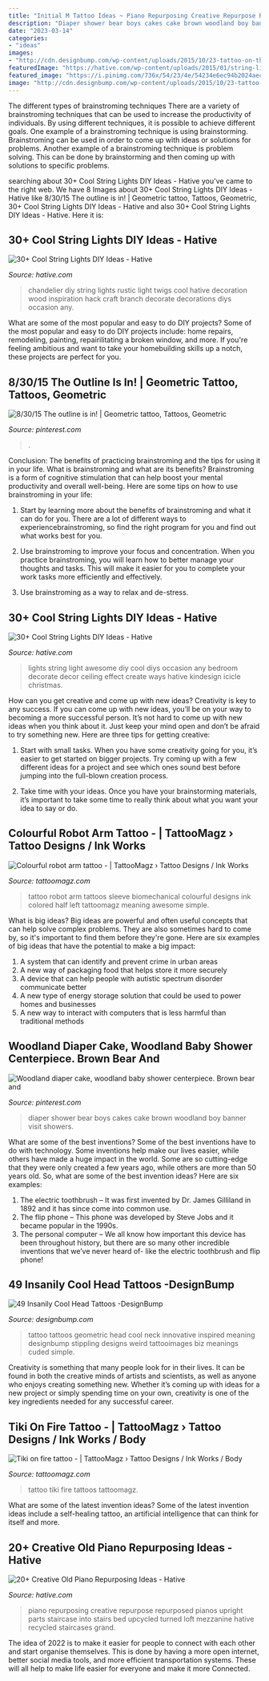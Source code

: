 ```yaml
---
title: "Initial M Tattoo Ideas ~ Piano Repurposing Creative Repurpose Repurposed Pianos Upright Parts Staircase Into Stairs Bed Upcycled Turned Loft Mezzanine Hative Recycled Staircases Grand"
description: "Diaper shower bear boys cakes cake brown woodland boy banner visit showers"
date: "2023-03-14"
categories:
- "ideas"
images:
- "http://cdn.designbump.com/wp-content/uploads/2015/10/23-tattoo-on-the-head.jpg"
featuredImage: "https://hative.com/wp-content/uploads/2015/01/string-lights-diy-ideas/35-string-lights-diy-ideas.jpg"
featured_image: "https://i.pinimg.com/736x/54/23/4e/54234e6ec94b2024aec189faf0207558.jpg"
image: "http://cdn.designbump.com/wp-content/uploads/2015/10/23-tattoo-on-the-head.jpg"
---
```



The different types of brainstroming techniques
There are a variety of brainstroming techniques that can be used to increase the productivity of individuals. By using different techniques, it is possible to achieve different goals. One example of a brainstroming technique is using brainstorming. Brainstroming can be used in order to come up with ideas or solutions for problems. Another example of a brainstroming technique is problem solving. This can be done by brainstorming and then coming up with solutions to specific problems.

	

		
searching about 30+ Cool String Lights DIY Ideas - Hative you've came to the right web. We have 8 Images about 30+ Cool String Lights DIY Ideas - Hative like 8/30/15 The outline is in! | Geometric tattoo, Tattoos, Geometric, 30+ Cool String Lights DIY Ideas - Hative and also 30+ Cool String Lights DIY Ideas - Hative. Here it is:
		
    
## 30+ Cool String Lights DIY Ideas - Hative

<img loading=lazy src="https://hative.com/wp-content/uploads/2015/01/string-lights-diy-ideas/35-string-lights-diy-ideas.jpg" onerror="this.onerror=null;this.src='https://tse1.mm.bing.net/th?id=OIP.4-K8YZ3ctRX06JcZExFM_QHaIx&amp;pid=15.1';" alt="30+ Cool String Lights DIY Ideas - Hative">

_Source: hative.com_

>chandelier diy string lights rustic light twigs cool hative decoration wood inspiration hack craft branch decorate decorations diys occasion any. 

	

What are some of the most popular and easy to do DIY projects?
Some of the most popular and easy to do DIY projects include: home repairs, remodeling, painting, repairilitating a broken window, and more. If you're feeling ambitious and want to take your homebuilding skills up a notch, these projects are perfect for you.

    
## 8/30/15 The Outline Is In! | Geometric Tattoo, Tattoos, Geometric

<img loading=lazy src="https://i.pinimg.com/736x/54/23/4e/54234e6ec94b2024aec189faf0207558.jpg" onerror="this.onerror=null;this.src='https://tse4.mm.bing.net/th?id=OIP.graTvqhFamFf5FluThgCEgHaJ3&amp;pid=15.1';" alt="8/30/15 The outline is in! | Geometric tattoo, Tattoos, Geometric">

_Source: pinterest.com_

>. 

	

Conclusion: The benefits of practicing brainstroming and the tips for using it in your life.
What is brainstroming and what are its benefits? Brainstroming is a form of cognitive stimulation that can help boost your mental productivity and overall well-being. Here are some tips on how to use brainstroming in your life: 
1. Start by learning more about the benefits of brainstroming and what it can do for you. There are a lot of different ways to experiencebrainstroming, so find the right program for you and find out what works best for you. 

2. Use brainstroming to improve your focus and concentration. When you practice brainstroming, you will learn how to better manage your thoughts and tasks. This will make it easier for you to complete your work tasks more efficiently and effectively. 

3. Use brainstroming as a way to relax and de-stress.

    
## 30+ Cool String Lights DIY Ideas - Hative

<img loading=lazy src="https://hative.com/wp-content/uploads/2015/01/string-lights-diy-ideas/6-string-lights-diy-ideas.jpg" onerror="this.onerror=null;this.src='https://tse2.mm.bing.net/th?id=OIP.HcKmnDt_NUdBYLV8zCbjSQHaJ6&amp;pid=15.1';" alt="30+ Cool String Lights DIY Ideas - Hative">

_Source: hative.com_

>lights string light awesome diy cool diys occasion any bedroom decorate decor ceiling effect create ways hative kindesign icicle christmas. 

	

How can you get creative and come up with new ideas?
Creativity is key to any success. If you can come up with new ideas, you’ll be on your way to becoming a more successful person. It’s not hard to come up with new ideas when you think about it. Just keep your mind open and don’t be afraid to try something new. Here are three tips for getting creative:
1. Start with small tasks. When you have some creativity going for you, it’s easier to get started on bigger projects. Try coming up with a few different ideas for a project and see which ones sound best before jumping into the full-blown creation process.

2. Take time with your ideas. Once you have your brainstorming materials, it’s important to take some time to really think about what you want your idea to say or do.

    
## Colourful Robot Arm Tattoo - | TattooMagz › Tattoo Designs / Ink Works

<img loading=lazy src="https://tattoomagz.com/wp-content/uploads/Tattoos/tattoo/Colourful-robot-arm-tattoo.jpg" onerror="this.onerror=null;this.src='https://tse3.mm.bing.net/th?id=OIP.U2UlmZ3-PhzOVarkUaqXWAHaLH&amp;pid=15.1';" alt="Colourful robot arm tattoo - | TattooMagz › Tattoo Designs / Ink Works">

_Source: tattoomagz.com_

>tattoo robot arm tattoos sleeve biomechanical colourful designs ink colored half left tattoomagz meaning awesome simple. 

	

What is big ideas?
Big ideas are powerful and often useful concepts that can help solve complex problems. They are also sometimes hard to come by, so it's important to find them before they're gone. Here are six examples of big ideas that have the potential to make a big impact:
1. A system that can identify and prevent crime in urban areas 
2. A new way of packaging food that helps store it more securely 
3. A device that can help people with autistic spectrum disorder communicate better 
4. A new type of energy storage solution that could be used to power homes and businesses 
5. A new way to interact with computers that is less harmful than traditional methods 

    
## Woodland Diaper Cake, Woodland Baby Shower Centerpiece. Brown Bear And

<img loading=lazy src="https://i.pinimg.com/736x/de/3e/7f/de3e7f51673ebe5dcc9841b06a7c243e.jpg" onerror="this.onerror=null;this.src='https://tse3.mm.bing.net/th?id=OIP.iJS6qFWIbTQ6aMGmyJf43gHaNs&amp;pid=15.1';" alt="Woodland diaper cake, woodland baby shower centerpiece. Brown bear and">

_Source: pinterest.com_

>diaper shower bear boys cakes cake brown woodland boy banner visit showers. 

	

What are some of the best inventions?
Some of the best inventions have to do with technology. Some inventions help make our lives easier, while others have made a huge impact in the world. Some are so cutting-edge that they were only created a few years ago, while others are more than 50 years old. So, what are some of the best invention ideas? Here are six examples: 
1) The electric toothbrush – It was first invented by Dr. James Gilliland in 1892 and it has since come into common use.
2) The flip phone – This phone was developed by Steve Jobs and it became popular in the 1990s.
3) The personal computer – We all know how important this device has been throughout history, but there are so many other incredible inventions that we’ve never heard of- like the electric toothbrush and flip phone!

    
## 49 Insanily Cool Head Tattoos -DesignBump

<img loading=lazy src="http://cdn.designbump.com/wp-content/uploads/2015/10/23-tattoo-on-the-head.jpg" onerror="this.onerror=null;this.src='https://tse1.mm.bing.net/th?id=OIP.fQRTNW2hjEOOLBCw5vYfuwHaJ4&amp;pid=15.1';" alt="49 Insanily Cool Head Tattoos -DesignBump">

_Source: designbump.com_

>tattoo tattoos geometric head cool neck innovative inspired meaning designbump stippling designs weird tattooimages biz meanings cuded simple. 

	

Creativity is something that many people look for in their lives. It can be found in both the creative minds of artists and scientists, as well as anyone who enjoys creating something new. Whether it’s coming up with ideas for a new project or simply spending time on your own, creativity is one of the key ingredients needed for any successful career.

    
## Tiki On Fire Tattoo - | TattooMagz › Tattoo Designs / Ink Works / Body

<img loading=lazy src="https://tattoomagz.com/wp-content/uploads/Tiki-on-fire-tattoo.jpg" onerror="this.onerror=null;this.src='https://tse3.mm.bing.net/th?id=OIP.VNT7yqSucnqMqETjmcd8fQAAAA&amp;pid=15.1';" alt="Tiki on fire tattoo - | TattooMagz › Tattoo Designs / Ink Works / Body">

_Source: tattoomagz.com_

>tattoo tiki fire tattoos tattoomagz. 

	

What are some of the latest invention ideas?
Some of the latest invention ideas include a self-healing tattoo, an artificial intelligence that can think for itself and more.

    
## 20+ Creative Old Piano Repurposing Ideas - Hative

<img loading=lazy src="http://hative.com/wp-content/uploads/2015/03/piano-repurposing-ideas/3-creative-old-piano-repurposing-ideas.jpg" onerror="this.onerror=null;this.src='https://tse3.mm.bing.net/th?id=OIP.fZyI6Aend51J7hFtCSwxMQAAAA&amp;pid=15.1';" alt="20+ Creative Old Piano Repurposing Ideas - Hative">

_Source: hative.com_

>piano repurposing creative repurpose repurposed pianos upright parts staircase into stairs bed upcycled turned loft mezzanine hative recycled staircases grand. 

	

The idea of 2022 is to make it easier for people to connect with each other and start organise themselves. This is done by having a more open internet, better social media tools, and more efficient transportation systems. These will all help to make life easier for everyone and make it more Connected.

